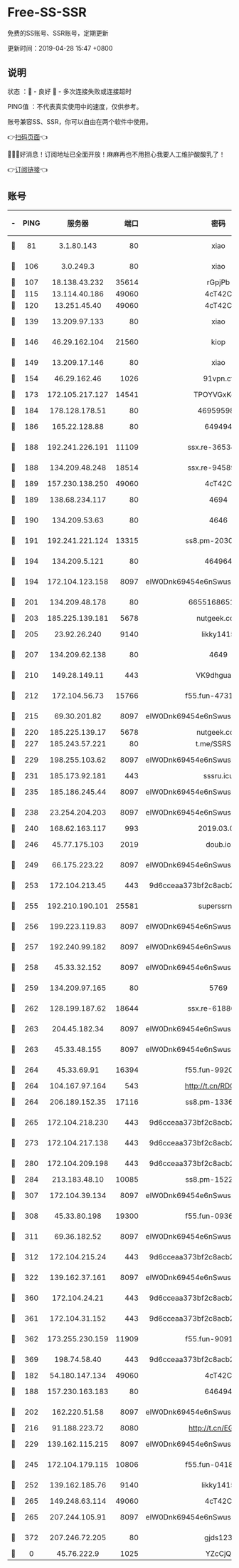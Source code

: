 # Free-SS-SSR

免费的SS账号、SSR账号，定期更新

更新时间：2019-04-28 15:47 +0800

## 说明

状态     ：🙂 - 良好 🙁 - 多次连接失败或连接超时

PING值   ：不代表真实使用中的速度，仅供参考。

账号兼容SS、SSR，你可以自由在两个软件中使用。

👉[扫码页面](https://liesauer.github.io/Free-SS-SSR/)👈

🎉🎉🎉好消息！订阅地址已全面开放！麻麻再也不用担心我要人工维护酸酸乳了！

👉[订阅链接](https://www.liesauer.net/yogurt/subscribe?ACCESS_TOKEN=DAYxR3mMaZAsaqUb)👈

## 账号

|-|PING|服务器|端口|密码|加密方式|区域|
|:----:|:----:|:-----:|-----:|:----:|:----:|:----:|
|🙂|81|3.1.80.143|80|xiao|aes-128-ctr|SG|
|🙂|106|3.0.249.3|80|xiao|aes-128-ctr|SG|
|🙂|107|18.138.43.232|35614|rGpjPb|rc4-md5|SG|
|🙂|115|13.114.40.186|49060|4cT42C|chacha20|JP|
|🙂|120|13.251.45.40|49060|4cT42C|chacha20|SG|
|🙂|139|13.209.97.133|80|xiao|aes-128-ctr|KR|
|🙂|146|46.29.162.104|21560|kiop|aes-128-ctr|RU|
|🙂|149|13.209.17.146|80|xiao|aes-128-ctr|KR|
|🙂|154|46.29.162.46|1026|91vpn.cf|rc4-md5|RU|
|🙂|173|172.105.217.127|14541|TPOYVGxKglpi|aes-256-cfb|JP|
|🙂|184|178.128.178.51|80|469595985|chacha20|US|
|🙂|186|165.22.128.88|80|649494|aes-256-cfb|US|
|🙂|188|192.241.226.191|11109|ssx.re-36534639|aes-256-cfb|US|
|🙂|188|134.209.48.248|18514|ssx.re-94589778|aes-256-cfb|US|
|🙂|189|157.230.138.250|49060|4cT42C|chacha20|US|
|🙂|189|138.68.234.117|80|4694|aes-256-cfb|US|
|🙂|190|134.209.53.63|80|4646|aes-256-cfb|US|
|🙂|191|192.241.221.124|13315|ss8.pm-20302510|aes-256-cfb|US|
|🙂|194|134.209.5.121|80|464964|aes-256-cfb|US|
|🙂|194|172.104.123.158|8097|eIW0Dnk69454e6nSwuspv9DmS201tQ0D|aes-256-cfb|JP|
|🙂|201|134.209.48.178|80|6655168651651|aes-256-cfb|US|
|🙂|203|185.225.139.181|5678|nutgeek.com|rc4-md5|US|
|🙂|205|23.92.26.240|9140|likky1415|aes-256-cfb|US|
|🙂|207|134.209.62.138|80|4649|aes-256-cfb|US|
|🙂|210|149.28.149.11|443|VK9dhgualsL|aes-256-cfb|SG|
|🙂|212|172.104.56.73|15766|f55.fun-47318932|aes-256-cfb|SG|
|🙂|215|69.30.201.82|8097|eIW0Dnk69454e6nSwuspv9DmS201tQ0D|aes-256-cfb|US|
|🙂|220|185.225.139.17|5678|nutgeek.com|rc4-md5|US|
|🙂|227|185.243.57.221|80|t.me/SSRSUB|rc4-md5|US|
|🙂|229|198.255.103.62|8097|eIW0Dnk69454e6nSwuspv9DmS201tQ0D|aes-256-cfb|US|
|🙂|231|185.173.92.181|443|sssru.icu|rc4-md5|RU|
|🙂|235|185.186.245.44|8097|eIW0Dnk69454e6nSwuspv9DmS201tQ0D|aes-256-cfb|NL|
|🙂|238|23.254.204.203|8097|eIW0Dnk69454e6nSwuspv9DmS201tQ0D|aes-256-cfb|US|
|🙂|240|168.62.163.117|993|2019.03.07|rc4-md5|US|
|🙂|246|45.77.175.103|2019|doub.io|aes-128-ctr|SG|
|🙂|249|66.175.223.22|8097|eIW0Dnk69454e6nSwuspv9DmS201tQ0D|aes-256-cfb|US|
|🙂|253|172.104.213.45|443|9d6cceaa373bf2c8acb22e60b6a58be6|aes-256-cfb|US|
|🙂|255|192.210.190.101|25581|superssrnet|aes-256-cfb|US|
|🙂|256|199.223.119.83|8097|eIW0Dnk69454e6nSwuspv9DmS201tQ0D|aes-256-cfb|US|
|🙂|257|192.240.99.182|8097|eIW0Dnk69454e6nSwuspv9DmS201tQ0D|aes-256-cfb|US|
|🙂|258|45.33.32.152|8097|eIW0Dnk69454e6nSwuspv9DmS201tQ0D|aes-256-cfb|US|
|🙂|259|134.209.97.165|80|5769|aes-256-cfb|SG|
|🙂|262|128.199.187.62|18644|ssx.re-61886685|aes-256-cfb|SG|
|🙂|263|204.45.182.34|8097|eIW0Dnk69454e6nSwuspv9DmS201tQ0D|aes-256-cfb|US|
|🙂|263|45.33.48.155|8097|eIW0Dnk69454e6nSwuspv9DmS201tQ0D|aes-256-cfb|US|
|🙂|264|45.33.69.91|16394|f55.fun-99209841|aes-256-cfb|US|
|🙂|264|104.167.97.164|543|http://t.cn/RD0D7sx|rc4-md5|CA|
|🙂|264|206.189.152.35|17116|ss8.pm-13360339|aes-256-cfb|SG|
|🙂|265|172.104.218.230|443|9d6cceaa373bf2c8acb22e60b6a58be6|aes-256-cfb|US|
|🙂|273|172.104.217.138|443|9d6cceaa373bf2c8acb22e60b6a58be6|aes-256-cfb|US|
|🙂|280|172.104.209.198|443|9d6cceaa373bf2c8acb22e60b6a58be6|aes-256-cfb|US|
|🙂|284|213.183.48.10|10085|ss8.pm-15224062|rc4-md5|RU|
|🙂|307|172.104.39.134|8097|eIW0Dnk69454e6nSwuspv9DmS201tQ0D|aes-256-cfb|SG|
|🙂|308|45.33.80.198|19300|f55.fun-09361416|aes-256-cfb|US|
|🙂|311|69.36.182.52|8097|eIW0Dnk69454e6nSwuspv9DmS201tQ0D|aes-256-cfb|US|
|🙂|312|172.104.215.24|443|9d6cceaa373bf2c8acb22e60b6a58be6|aes-256-cfb|US|
|🙂|322|139.162.37.161|8097|eIW0Dnk69454e6nSwuspv9DmS201tQ0D|aes-256-cfb|SG|
|🙂|360|172.104.24.21|443|9d6cceaa373bf2c8acb22e60b6a58be6|aes-256-cfb|US|
|🙂|361|172.104.31.152|443|9d6cceaa373bf2c8acb22e60b6a58be6|aes-256-cfb|US|
|🙂|362|173.255.230.159|11909|f55.fun-90915761|aes-256-cfb|US|
|🙂|369|198.74.58.40|443|9d6cceaa373bf2c8acb22e60b6a58be6|aes-256-cfb|US|
|🙂|182|54.180.147.134|49060|4cT42C|chacha20|KR|
|🙂|188|157.230.163.183|80|646494|aes-256-cfb|US|
|🙂|202|162.220.51.58|8097|eIW0Dnk69454e6nSwuspv9DmS201tQ0D|aes-256-cfb|US|
|🙂|216|91.188.223.72|8080|http://t.cn/EGJIyrl|rc4-md5|RU|
|🙂|229|139.162.115.215|8097|eIW0Dnk69454e6nSwuspv9DmS201tQ0D|aes-256-cfb|JP|
|🙂|245|172.104.179.115|10806|f55.fun-04180015|aes-256-cfb|SG|
|🙂|252|139.162.185.76|9140|likky1415|aes-256-cfb|DE|
|🙂|265|149.248.63.114|49060|4cT42C|chacha20|CA|
|🙂|265|207.244.105.91|8097|eIW0Dnk69454e6nSwuspv9DmS201tQ0D|aes-256-cfb|US|
|🙂|372|207.246.72.205|80|gjds123|aes-256-cfb|US|
|🙁|0|45.76.222.9|1025|YZcCjQ|rc4-md5|JP|
